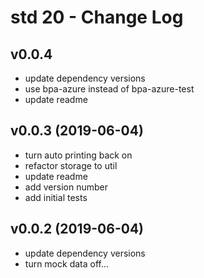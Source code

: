 # std 20 - Change Log

## v0.0.4

- update dependency versions
- use bpa-azure instead of bpa-azure-test
- update readme

## v0.0.3 (2019-06-04)

- turn auto printing back on
- refactor storage to util
- update readme
- add version number
- add initial tests

## v0.0.2 (2019-06-04)

- update dependency versions
- turn mock data off...
